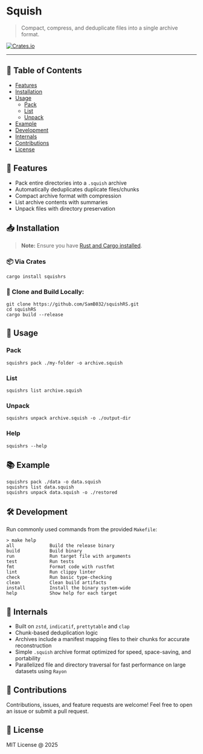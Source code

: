 # Squish

> Compact, compress, and deduplicate files into a single archive format.

[![Crates.io](https://img.shields.io/crates/v/squishrs.svg)](https://crates.io/crates/squishrs)
<!--
[![Docs.rs](https://docs.rs/squishrs/badge.svg)](https://docs.rs/squishrs)
-->

---

## 🧭 Table of Contents

- [Features](#-features)
- [Installation](#-installation)
- [Usage](#-usage)
  - [Pack](#pack)
  - [List](#list)
  - [Unpack](#unpack)
- [Example](#-example)
- [Development](#-development)
- [Internals](#-internals)
- [Contributions](#-contributions)
- [License](#-license)

## 🚀 Features

- Pack entire directories into a `.squish` archive
- Automatically deduplicates duplicate files/chunks
- Compact archive format with compression
- List archive contents with summaries
- Unpack files with directory preservation

## 📥 Installation
> **Note:** Ensure you have [Rust and Cargo installed](https://www.rust-lang.org/tools/install).

### 📦 Via Crates
``` shell
cargo install squishrs
```

### 🔧 Clone and Build Locally:
``` shell
git clone https://github.com/SamB032/squishRS.git
cd squishRS
cargo build --release

```

## 📌 Usage

### Pack
``` shell 
squishrs pack ./my-folder -o archive.squish
```

### List
``` shell
squishrs list archive.squish
```

### Unpack
``` shell
squishrs unpack archive.squish -o ./output-dir
```

### Help
``` shell
squishrs --help
```

## 📚 Example
``` shell
squishrs pack ./data -o data.squish
squishrs list data.squish
squishrs unpack data.squish -o ./restored

```

## 🛠 Development
Run commonly used commands from the provided `Makefile`:
```shell
> make help
all             Build the release binary
build           Build binary
run             Run target file with arguments
test            Run tests
fmt             Format code with rustfmt
lint            Run clippy linter
check           Run basic type-checking
clean           Clean build artifacts
install         Install the binary system-wide
help            Show help for each target
```

## 🔬 Internals

- Built on `zstd`, `indicatif`, `prettytable` and `clap`
- Chunk-based deduplication logic
- Archives include a manifest mapping files to their chunks for accurate reconstruction
- Simple `.squish` archive format optimized for speed, space-saving, and portability
- Parallelized file and directory traversal for fast performance on large datasets using `Rayon`

## 🙌 Contributions

Contributions, issues, and feature requests are welcome!
Feel free to open an issue or submit a pull request.

## 📄 License
MIT License @ 2025
